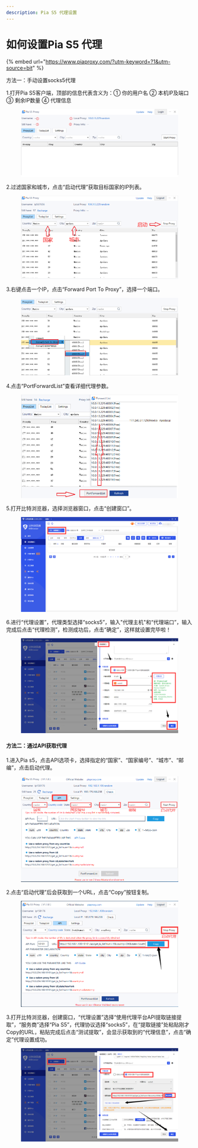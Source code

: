 ```yaml
---
description: Pia S5 代理设置
---
```


# 如何设置Pia S5 代理



{% embed url="https://www.piaproxy.com/?utm-keyword=?1&utm-source=bit" %}

方法一：手动设置socks5代理

1.打开Pia S5客户端，顶部的信息代表含义为：① 你的用户名 ② 本机IP及端口 ③ 剩余IP数量 ④ 代理信息

<figure><img src="../../.gitbook/assets/1 (19).png" alt=""><figcaption></figcaption></figure>

2.过滤国家和城市，点击“启动代理”获取目标国家的IP列表。

<figure><img src="../../.gitbook/assets/2 (10).png" alt=""><figcaption></figcaption></figure>

3.右键点击一个IP，点击“Forward Port To Proxy”，选择一个端口。

<figure><img src="../../.gitbook/assets/3 (18).png" alt=""><figcaption></figcaption></figure>

4.点击“PortForwardList”查看详细代理参数。

<figure><img src="../../.gitbook/assets/4 (2).png" alt=""><figcaption></figcaption></figure>

5.打开比特浏览器，选择浏览器窗口，点击“创建窗口”。

<figure><img src="../../.gitbook/assets/5 (1).png" alt=""><figcaption></figcaption></figure>

6.进行“代理设置”，代理类型选择“socks5”，输入"代理主机"和“代理端口”，输入完成后点击“代理检测”，检测成功后，点击“确定”，这样就设置完毕啦！

<figure><img src="../../.gitbook/assets/6 (1).png" alt=""><figcaption></figcaption></figure>

#### 方法二：通过API获取代理

1.进入Pia s5，点击API选项卡，选择指定的“国家”、“国家编号”、“城市”、“邮编”，点击启动代理。

<figure><img src="../../.gitbook/assets/1 (21).png" alt=""><figcaption></figcaption></figure>

2.点击“启动代理”后会获取到一个URL，点击“Copy”按钮复制。

<figure><img src="../../.gitbook/assets/企业微信截图_16620011745681.png" alt=""><figcaption></figcaption></figure>

3.打开比特浏览器，创建窗口，“代理设置”选择“使用代理平台API提取链接提取”，“服务商”选择“Pia S5”，代理协议选择“socks5”，在“提取链接”处粘贴刚才Copy的URL，粘贴完成后点击“测试提取”，会显示获取到的“代理信息”，点击“确定”代理设置成功。

<figure><img src="../../.gitbook/assets/企业微信截图_16620017078340 (1).png" alt=""><figcaption></figcaption></figure>
